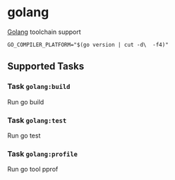 # golang

[Golang](https://golang.org/) toolchain support

`GO_COMPILER_PLATFORM="$(go version | cut -d\  -f4)"`

## Supported Tasks

### Task `golang:build`

Run go build

### Task `golang:test`

Run go test

### Task `golang:profile`

Run go tool pprof
